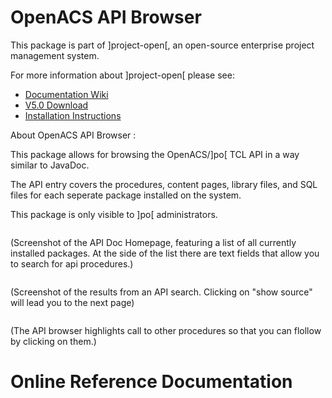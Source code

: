 # OpenACS API Browser 
This package is part of ]project-open[, an open-source enterprise project management system.

For more information about ]project-open[ please see:
* [Documentation Wiki](http://www.project-open.com/en/)
* [V5.0 Download](https://sourceforge.net/projects/project-open/files/project-open/V5.0/)
* [Installation Instructions](http://www.project-open.com/en/list-installers)

About OpenACS API Browser :

<p>This package allows for browsing the OpenACS/]po[ TCL API in a way similar to JavaDoc. <p>The API entry covers the procedures, content pages, library files, and SQL files for each seperate package installed on the system. <p>This package is only visible to ]po[ administrators. <p><p><img alt="" src="http://www.project-open.com/images/manual_screenshots/screenshot_api_browser2" /><p>(Screenshot of the API Doc Homepage, featuring a list of all currently installed packages. At the side of the list there are text fields that allow you to search for api procedures.) <p><p><img alt="" src="http://www.project-open.com/images/manual_screenshots/screenshot_api_browser3" /><p>(Screenshot of the results from an API search. Clicking on &quot;show source&quot; will lead you to the next page) <p><p><img alt="" src="http://www.project-open.com/images/manual_screenshots/screenshot_api_browser4" /><p>(The API browser highlights call to other procedures so that you can flollow by clicking on them.) <p><p>

# Online Reference Documentation

